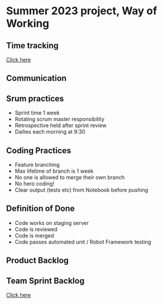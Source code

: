 # Summer 2023 project, Way of Working

## Time tracking
[Click here](https://docs.google.com/spreadsheets/d/1J1mJxM4wm9pnEoq1daXKhHpsEiAHHjz8Hl4N5ZgT6HM/edit?usp=sharing)

## Communication

## Srum practices
- Sprint time 1 week
- Rotating scrum master responsibility
- Retrospective held after sprint review
- Dailies each morning at 9:30

## Coding Practices
- Feature branching
- Max lifetime of branch is 1 week
- No one is allowed to merge their own branch
- No hero coding!
- Clear output (tests etc) from Notebook before pushing

## Definition of Done
- Code works on staging server
- Code is reviewed
- Code is merged
- Code passes automated unit / Robot Framework testing

## Product Backlog

## Team Sprint Backlog
[Click here](https://github.com/users/JeHugawa/projects/1/views/1)

